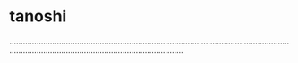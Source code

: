 # tanoshi

.........................................................................................................................................................................................................
